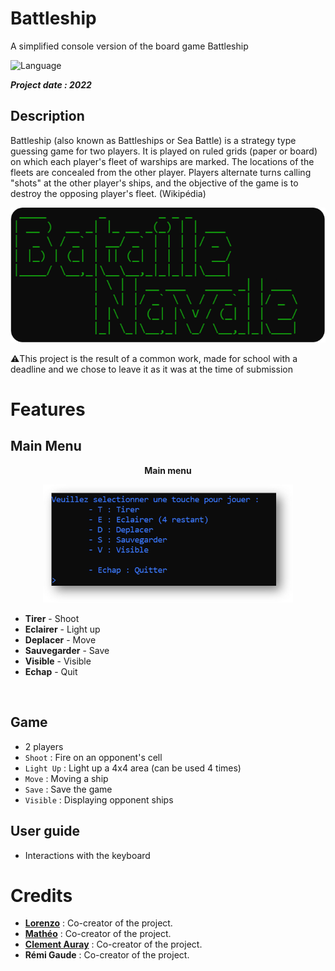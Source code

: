 # Battleship
A simplified console version of the board game Battleship

![Language](https://img.shields.io/badge/Language-C-b0b0b0)

***Project date : 2022***

##  Description
Battleship (also known as Battleships or Sea Battle) is a strategy type guessing game for two players. It is played on ruled grids (paper or board) on which each player's fleet of warships are marked. The locations of the fleets are concealed from the other player. Players alternate turns calling "shots" at the other player's ships, and the objective of the game is to destroy the opposing player's fleet. (Wikipédia)

<p align="center">
	<img src="images/bataille.png" width="600">
</p>

⚠️This project is the result of a common work, made for school with a deadline and we chose to leave it as it was at the time of submission

# Features
## Main Menu

<p align="center"><b>Main menu</b></p>
<p align="center">
	<img src="images/commandes.png" width="400">
</p>

   * **Tirer** - Shoot
   * **Eclairer** - Light up
   * **Deplacer** - Move
   * **Sauvegarder** - Save
   * **Visible** - Visible
   * **Echap** - Quit

<br/>

## Game
* 2 players
* `Shoot` : Fire on an opponent's cell
* `Light Up` : Light up a 4x4 area (can be used 4 times)
* `Move` : Moving a ship
* `Save` : Save the game 
* `Visible` : Displaying opponent ships

##  User guide
* Interactions with the keyboard

#  Credits
* [**Lorenzo**](https://github.com/MrZouu) : Co-creator of the project.
* [**Mathéo**](https://github.com/sc0pziion) : Co-creator of the project.
* [**Clement Auray**](https://github.com/Clementauray) : Co-creator of the project.
* **Rémi Gaude** : Co-creator of the project.

